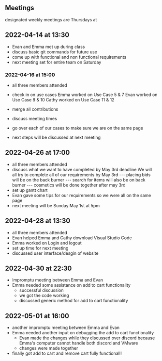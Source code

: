   
## Meetings
designated weekly meetings are Thursdays at 

## 2022-04-14 at 13:30
- Evan and Emma met up during class
- discuss basic git commands for future use
- come up with functional and non functional requirements
- next meeting set for entire team on Saturday

### 2022-04-16 at 15:00
- all three members attended
- check in on use cases
	Emma worked on Use Case 5 & 7
	Evan worked on Use Case 8 & 10
	Cathy worked on Use Case 11 & 12
- merge all contributions
- discuss meeting times 
- go over each of our cases to make sure we are on the same page

- next steps will be discussed at next meeting

## 2022-04-26 at 17:00
- all three members attended
- discuss what we want to have completed by May 3rd deadline
	We will all try to complete all of our requirements by May 3rd
	--- placing bids will be on the back burner
	--- search for items will also be on back burner
	--- cosmetics will be done together after may 3rd
- set up gantt chart
- Evan gave some tips for our requirements so we were all on the same page
- next meeting will be Sunday May 1st at 5pm

## 2022-04-28 at 13:30
- all three members attended
- Evan helped Emma and Cathy download Visual Studio Code
- Emma worked on Login and logout
- set up time for next meeting
- discussed user interface/desgin of website

## 2022-04-30 at 22:30
- Impromptu meeting between Emma and Evan
- Emma needed some assistance on add to cart functionality
	- successful discussion
	- we got the code working
	- discussed generic method for add to cart functionality

## 2022-05-01 at 16:00
- another impromptu meeting between Emma and Evan
- Emma needed another input on debugging the add to cart functionality
	- Evan made the changes while they discussed over discord because Emma's computer cannot handle both discord and VMware
	- changes were made together
- finally got add to cart and remove cart fully functional!!

